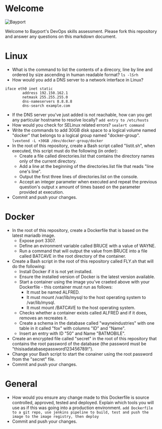 
# Welcome

![Bayport](/Bayport_Logo.png)

Welcome to Bayport's DevOps skills assessment.
Please fork this repository and answer any questions on this markdown document.

# Linux
* What is the command to list the contents of a direcory, line by line and ordered by size ascending in human readable format?
`ls -lSrh`
* How would you add a DNS server to a network interface in Linux?
```
iface eth0 inet static
        address 192.150.162.1
        netmask 255.255.255.0
        dns-nameservers 8.8.8.8
        dns-search example.com
```
* If the DNS server you've just added is not reachable, how can you get any particular hostname to resolve locally? 
`add entry to /etc/hosts`
* How would you check for SELinux related errors?
`sealert command`
* Write the commands to add 30GB disk space to a logical volume named "docker" that belongs to a logical group named "docker-group".
`lvextend -L +30GB /dev/docker-group/docker `
* In the root of this repository, create a Bash script called "listit.sh", when executed, this script must do the following (in order):
    * Create a file called directories.list that contains the directory names only of the current directory.
    * Add a line at the beginning of the directories.list file that reads "line one's line".
    * Output the first three lines of directories.list on the console.
    * Accept an integer parameter when executed and repeat the previous question's output x amount of times based on the parameter provided at execution.
* Commit and push your changes.
 
# Docker
* In the root of this repository, create a Dockerfile that is based on the latest mariadb image.
    * Expose port 3307.
    * Define an evironment variable called BRUCE with a value of WAYNE.
    * Run a command that will output the value from BRUCE into a file called BATCAVE in the root directory of the container. 
* Create a Bash script in the root of this repository called FLY.sh that will do the following:
    * Install Docker if it is not yet installed.
    * Ensure the installed version of Docker is the latest version available.
    * Start a container using the image you've craeted above with your Dockerfile - this container must run as follows:
        * It must be named ALFRED.
        * It must mount /var/lib/mysql to the host operating system to /var/lib/mysql.
        * It must mount /BATCAVE to the host operating system.
    * Checks whether a container exists called ALFRED and if it does, removes an recreates it.
    * Create a schema in the database called "wayneindustries" with one table in it called "fox" with columns "ID" and "Name".
    * Insert an entry with ID "50" and Name "BATMOBILE".
* Create an encrypted file called "secret" in the root of this repository that contains the root password of the database (the password must be "thisisadatabasepassword123456789!").
* Change your Bash script to start the conainer using the root password from the "secret" file.
* Commit and push your changes.

# General
* How would you ensure any change made to this Dockerfile is source controlled, approved, tested and deployed. Explain which tools you will use as if this was going into a production environment.
`add Dockerfile to a git repo, use jenkins pipeline to build, test and push the image to the image registry, then deploy`
* Commit and push your changes.
